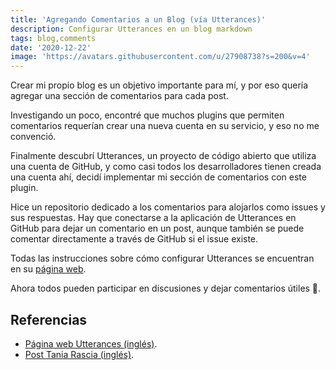 ```yaml
---
title: 'Agregando Comentarios a un Blog (vía Utterances)'
description: Configurar Utterances en un blog markdown
tags: blog,comments
date: '2020-12-22'
image: 'https://avatars.githubusercontent.com/u/27908738?s=200&v=4'
---
```


Crear mi propio blog es un objetivo importante para mí, y por eso quería agregar una sección de comentarios para cada post.

Investigando un poco, encontré que muchos plugins que permiten comentarios requerían crear una nueva cuenta en su servicio, y eso no me convenció.

Finalmente descubrí Utterances, un proyecto de código abierto que utiliza una cuenta de GitHub, y como casi todos los desarrolladores tienen creada una cuenta ahí, decidí implementar mi sección de comentarios con este plugin.

Hice un repositorio dedicado a los comentarios para alojarlos como issues y sus respuestas. Hay que conectarse a la aplicación de Utterances en GitHub para dejar un comentario en un post, aunque también se puede comentar directamente a través de GitHub si el issue existe.

Todas las instrucciones sobre cómo configurar Utterances se encuentran en su [página web](https://utteranc.es/).

Ahora todos pueden participar en discusiones y dejar comentarios útiles 🤩.

## Referencias

* [Página web Utterances (inglés)](https://utteranc.es/).
* [Post Tania Rascia (inglés)](https://www.taniarascia.com/adding-comments-to-my-blog/).
